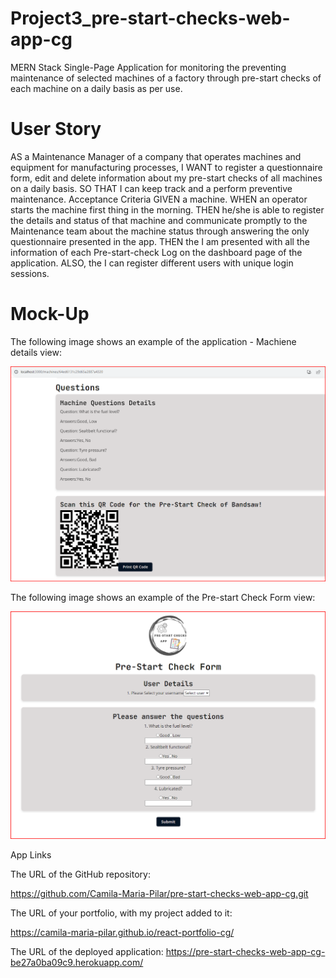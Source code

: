 # Project3_pre-start-checks-web-app-cg

MERN Stack Single-Page Application for monitoring the preventing maintenance of selected machines of a factory through pre-start checks of each machine on a daily basis as per use.

# User Story
AS a Maintenance Manager of a company that operates machines and equipment for manufacturing processes, I WANT to register a questionnaire form, edit and delete information about my pre-start checks of all machines on a daily basis. SO THAT I can keep track and a perform preventive maintenance. 
Acceptance Criteria GIVEN a machine. WHEN an operator starts the machine first thing in the morning. THEN he/she is able to register the details and status of that machine and communicate promptly to the Maintenance team about the machine status through answering the only questionnaire presented in the app. THEN the I am presented with all the information of each Pre-start-check Log on the dashboard page of the application. ALSO, the I can register different users with unique login sessions.


# Mock-Up
The following image shows an example of the application - Machiene details view:


![User can see the machine details.](./client/public/Machine%20Details.png)

The following image shows an example of the Pre-start Check Form view:

![User can see teh Pre-start Check Form s.](./client/public/Pre-Start%20Check%20Form.png)

App Links

The URL of the GitHub repository:

https://github.com/Camila-Maria-Pilar/pre-start-checks-web-app-cg.git

The URL of your portfolio, with my project added to it:

https://camila-maria-pilar.github.io/react-portfolio-cg/

The URL of the deployed application:
https://pre-start-checks-web-app-cg-be27a0ba09c9.herokuapp.com/




